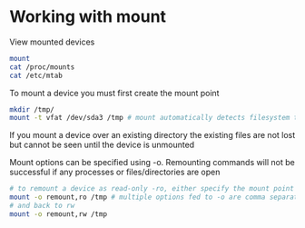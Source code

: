 # Working with mount

View mounted devices

```sh
mount
cat /proc/mounts
cat /etc/mtab
```

To mount a device you must first create the mount point

```sh
mkdir /tmp/
mount -t vfat /dev/sda3 /tmp # mount automatically detects filesystem type, but you may need to specify on occassion using -t
```

If you mount a device over an existing directory the existing files are not lost but cannot be seen until the device is unmounted

Mount options can be specified using -o.  Remounting commands will not be successful if any processes or files/directories are open

```sh
# to remount a device as read-only -ro, either specify the mount point or device both is not necessary
mount -o remount,ro /tmp # multiple options fed to -o are comma separated ','
# and back to rw
mount -o remount,rw /tmp
```
